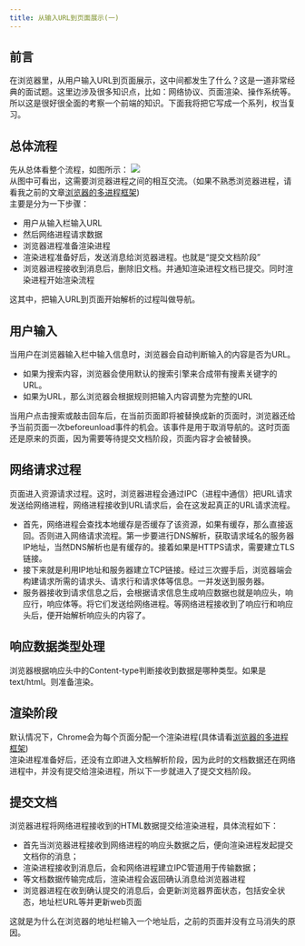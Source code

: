 ```yaml
---
title: 从输入URL到页面展示(一)
---
```


## 前言
在浏览器里，从用户输入URL到页面展示，这中间都发生了什么？这是一道非常经典的面试题。这里边涉及很多知识点，比如：网络协议、页面渲染、操作系统等。所以这是很好很全面的考察一个前端的知识。下面我将把它写成一个系列，权当复习。

## 总体流程
先从总体看整个流程，如图所示：
![](https://p1-jj.byteimg.com/tos-cn-i-t2oaga2asx/gold-user-assets/2019/12/18/16f18f65f8dc63f1~tplv-t2oaga2asx-image.image)  
从图中可看出，这需要浏览器进程之间的相互交流。（如果不熟悉浏览器进程，请看我之前的文章[浏览器的多进程框架](https://juejin.im/post/6844904020562182157))  
主要是分为一下步骤：
* 用户从输入栏输入URL
* 然后网络进程请求数据
* 浏览器进程准备渲染进程
* 渲染进程准备好后，发送消息给浏览器进程。也就是“提交文档阶段”
* 浏览器进程接收到消息后，删除旧文档。并通知渲染进程文档已提交。同时渲染进程开始渲染流程

这其中，把输入URL到页面开始解析的过程叫做导航。 

## 用户输入 
当用户在浏览器输入栏中输入信息时，浏览器会自动判断输入的内容是否为URL。
* 如果为搜索内容，浏览器会使用默认的搜索引擎来合成带有搜素关键字的URL。
* 如果为URL，那么浏览器会根据规则把输入内容调整为完整的URL

当用户点击搜索或敲击回车后，在当前页面即将被替换成新的页面时，浏览器还给予当前页面一次beforeunload事件的机会。该事件是用于取消导航的。这时页面还是原来的页面，因为需要等待提交文档阶段，页面内容才会被替换。 

## 网络请求过程
页面进入资源请求过程。这时，浏览器进程会通过IPC（进程中通信）把URL请求发送给网络进程，网络进程接收到URL请求后，会在这发起真正的URL请求流程。  
* 首先，网络进程会查找本地缓存是否缓存了该资源，如果有缓存，那么直接返回。否则进入网络请求流程。第一步要进行DNS解析，获取请求域名的服务器IP地址，当然DNS解析也是有缓存的。接着如果是HTTPS请求，需要建立TLS链接。
* 接下来就是利用IP地址和服务器建立TCP链接。经过三次握手后，浏览器端会构建请求所需的请求头、请求行和请求体等信息。一并发送到服务器。
* 服务器接收到请求信息之后，会根据请求信息生成响应数据也就是响应头，响应行，响应体等。将它们发送给网络进程。等网络进程接收到了响应行和响应头后，便开始解析响应头的内容了。


## 响应数据类型处理
浏览器根据响应头中的Content-type判断接收到数据是哪种类型。如果是text/html。则准备渲染。

## 渲染阶段
默认情况下，Chrome会为每个页面分配一个渲染进程(具体请看[浏览器的多进程框架](https://juejin.im/post/6844904020562182157))  
渲染进程准备好后，还没有立即进入文档解析阶段，因为此时的文档数据还在网络进程中，并没有提交给渲染进程，所以下一步就进入了提交文档阶段。

## 提交文档
浏览器进程将网络进程接收到的HTML数据提交给渲染进程，具体流程如下：  
* 首先当浏览器进程接收到网络进程的响应头数据之后，便向渲染进程发起提交文档你的消息；  
* 渲染进程接收到消息后，会和网络进程建立IPC管道用于传输数据；
* 等文档数据传输完成后，渲染进程会返回确认消息给浏览器进程
* 浏览器进程在收到确认提交的消息后，会更新浏览器界面状态，包括安全状态，地址栏URL等并更新web页面

这就是为什么在浏览器的地址栏输入一个地址后，之前的页面并没有立马消失的原因。  
